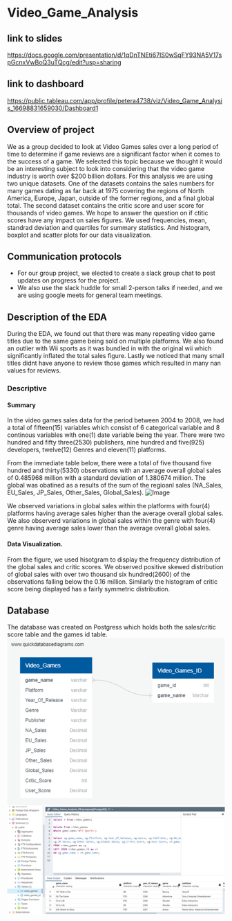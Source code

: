 # Video_Game_Analysis

## link to slides
https://docs.google.com/presentation/d/1qDnTNEti67IS0wSqFY93NA5V17spGcnxVwBoQ3uTQcg/edit?usp=sharing

## link to dashboard
https://public.tableau.com/app/profile/petera4738/viz/Video_Game_Analysis_16698831659030/Dashboard1

## Overview of project
We as a group decided to look at Video Games sales over a long period of time to determine if game reviews are a significant factor when it comes to the success of a game. We selected this topic because we thought it would be an interesting subject to look into considering that the video game industry is worth over $200 billion dollars. For this analysis we are using two unique datasets. One of the datasets contains the sales numbers for many games dating as far back at 1975 covering the regions of North America, Europe, Japan, outside of the former regions, and a final global total. The second dataset contains the critic score and user score for thousands of video games. We hope to answer the question on if ctitic scores have any impact on sales figures.
We used frequencies, mean, standrad deviation and quartiles for summary statistics. And histogram, boxplot and scatter plots for our data visualization.

## Communication protocols
- For our group project, we elected to create a slack group chat to post updates on progress for the project.
- We also use the slack huddle for small 2-person talks if needed, and we are using google meets for general team meetings.

## Description of the EDA
During the EDA, we found out that there was many repeating video game titles due to the same game being sold on multiple platforms. We also found an outlier with Wii sports as it was bundled in with the original wii which significantly inflated the total sales figure. Lastly we noticed that many small titles didnt have anyone to review those games which resulted in many nan values for reviews.

### Descriptive
#### Summary
In the video games sales data for the period between 2004 to 2008, we had a total of fifteen(15) variables which consist of 6 categorical variable and 8 continous variables with one(1) date variable being the year. There were two hundred and fifty three(2530) publishers, nine hundred and five(925) developers, twelve(12) Genres and eleven(11) platforms.

From the immediate table below, there were a total of five thousand five hundred and thirty(5330) observations with an average overall global sales of 0.485968 million with a standard deviation of 1.380674 million. The global was obatined as a results of the sum of the regioanl sales (NA_Sales, EU_Sales, JP_Sales, Other_Sales,	Global_Sales). 
![Image]()

We observed variations in global sales within the platforms with four(4) platforms having average sales higher than the average overall global sales. We also observerd variations in global sales within the genre with four(4) genre having average sales lower than the average overall global sales.

#### Data Visualization.

From the figure, we used hisotgram to display the frequency distribution of the global sales and critic scores. We observed positive skewed distribution of global sales with over two thousand six hundred(2600) of the observations falling below the 0.16 million. Similarly the histogram of critic score being displayed has a fairly symmetric distribution.





## Database
The database was created on Postgress which holds both the sales/critic score table and the games id table.
![Image](https://github.com/PeterAlesio/Video_Game_Analysis/blob/main/SQL/ERD_Rev3.png)
![Image](https://github.com/PeterAlesio/Video_Game_Analysis/blob/main/Dashboard/Tables.png)
